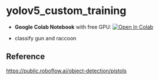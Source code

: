 # yolov5_custom_training

- **Google Colab Notebook** with free GPU: <a href="https://colab.research.google.com/drive/1XC_APIjU55tRffuUGs3plKbEkMrQcmOT?usp=sharing"><img src="https://colab.research.google.com/assets/colab-badge.svg" alt="Open In Colab"></a>

- classify gun and raccoon

## Reference

https://public.roboflow.ai/object-detection/pistols
